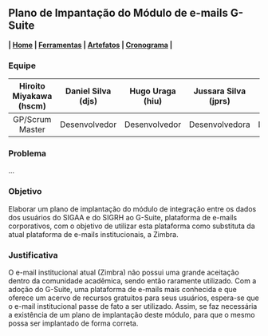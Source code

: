 ## Plano de Impantação do Módulo de e-mails G-Suite

**| [Home](https://github.com/jussararodrigues/testes-4-periodo/tree/master/plano-implantacao-gsuite) | 
[Ferramentas](https://github.com/jussararodrigues/testes-4-periodo/blob/master/plano-implantacao-gsuite/pages/Ferramentas.md) | 
[Artefatos](https://github.com/jussararodrigues/testes-4-periodo/blob/master/plano-implantacao-gsuite/pages/Artefatos.md) | 
[Cronograma](https://github.com/jussararodrigues/testes-4-periodo/blob/master/plano-implantacao-gsuite/pages/Cronograma.md) |**

### Equipe
|Hiroito Miyakawa (hscm)| Daniel Silva (djs) | Hugo Uraga (hiu) | Jussara Silva (jprs) | Myllena Almeida (mrma2) | Myllena Alves (mal4) |
|:-------:|:-------:|:-------:|:-------:|:-------:|:-------:|
| GP/Scrum Master | Desenvolvedor| Desenvolvedor | Desenvolvedora | Desenvolvedora | Desenvolvedora |

### Problema
...

### Objetivo
Elaborar um plano de implantação do módulo de integração entre os dados dos usuários do SIGAA e do SIGRH ao G-Suite, plataforma de e-mails corporativos, com o objetivo de utilizar esta plataforma como substituta da atual plataforma de e-mails institucionais, a Zimbra.

### Justificativa
O e-mail institucional atual (Zimbra) não possui uma grande aceitação dentro da comunidade acadêmica, sendo então raramente utilizado. Com a adoção do G-Suite, uma plataforma de e-mails mais conhecida e que oferece um acervo de recursos gratuitos para seus usuários, espera-se que o e-mail institucional passe de fato a ser utilizado. Assim, se faz necessária a existência de um plano de implantação deste módulo, para que o mesmo possa ser implantado de forma correta.
